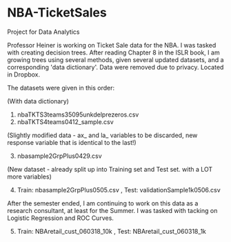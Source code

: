 # NBA-TicketSales
Project for Data Analytics

Professor Heiner is working on Ticket Sale data for the NBA. I was tasked with creating decision trees. After reading Chapter 8 in the ISLR book, I am growing trees using several methods, given several updated datasets, and a corresponding 'data dictionary'.
Data were removed due to privacy. Located in Dropbox.

The datasets were given in this order:

  (With data dictionary)
  
  1. nbaTKTS3teams35095unkdelprezeros.csv
  2. nbaTKTS4teams0412_sample.csv
  
  (Slightly modified data - ax_ and la_ variables to be discarded, new response variable that is identical to the last!)
  
  3. nbasample2GrpPlus0429.csv
  
  (New dataset - already split up into Training set and Test set. with a LOT more variables)
  
  4. Train: nbasample2GrpPlus0505.csv  ,  Test: validationSample1k0506.csv

After the semester ended, I am continuing to work on this data as a research consultant, at least for the Summer. I was tasked with tacking on Logistic Regression and ROC Curves. 

  5. Train: NBAretail_cust_060318_10k , Test: NBAretail_cust_060318_1k
